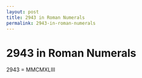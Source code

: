 ```yaml
---
layout: post
title: 2943 in Roman Numerals
permalink: 2943-in-roman-numerals
---
```


# 2943 in Roman Numerals

2943 = MMCMXLIII
